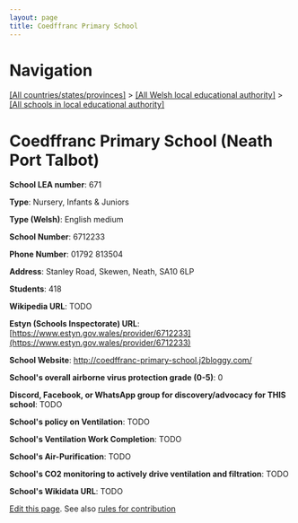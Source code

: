 ```yaml
---
layout: page
title: Coedffranc Primary School
---
```

# Navigation

[[All countries/states/provinces]](../../..) > [[All Welsh local educational authority]](../..) > [[All schools in local educational authority]](..)

# Coedffranc Primary School (Neath Port Talbot)

**School LEA number**: 671

**Type**: Nursery, Infants & Juniors

**Type (Welsh)**: English medium

**School Number**: 6712233

**Phone Number**: 01792 813504

**Address**: Stanley Road, Skewen, Neath, SA10 6LP

**Students**: 418

**Wikipedia URL**: TODO

**Estyn (Schools Inspectorate) URL**: [https://www.estyn.gov.wales/provider/6712233](https://www.estyn.gov.wales/provider/6712233)

**School Website**: http://coedffranc-primary-school.j2bloggy.com/

**School's overall airborne virus protection grade (0-5)**: 0

**Discord, Facebook, or WhatsApp group for discovery/advocacy for THIS school**: TODO

**School's policy on Ventilation**: TODO

**School's Ventilation Work Completion**: TODO

**School's Air-Purification**: TODO

**School's CO2 monitoring to actively drive ventilation and filtration**: TODO

**School's Wikidata URL**: TODO




[Edit this page](https://github.com/ventilate-schools/Wales/edit/prif/./Neath_Port_Talbot/Coedffranc_Primary_School.md). See also [rules for contribution](../../../contribution-rules/)